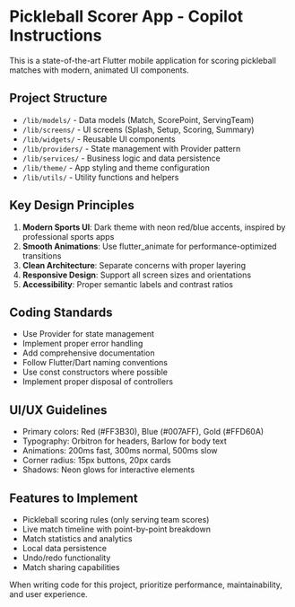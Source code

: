 <!-- Use this file to provide workspace-specific custom instructions to Copilot. For more details, visit https://code.visualstudio.com/docs/copilot/copilot-customization#_use-a-githubcopilotinstructionsmd-file -->

# Pickleball Scorer App - Copilot Instructions

This is a state-of-the-art Flutter mobile application for scoring pickleball matches with modern, animated UI components.

## Project Structure

- `/lib/models/` - Data models (Match, ScorePoint, ServingTeam)
- `/lib/screens/` - UI screens (Splash, Setup, Scoring, Summary)
- `/lib/widgets/` - Reusable UI components 
- `/lib/providers/` - State management with Provider pattern
- `/lib/services/` - Business logic and data persistence
- `/lib/theme/` - App styling and theme configuration
- `/lib/utils/` - Utility functions and helpers

## Key Design Principles

1. **Modern Sports UI**: Dark theme with neon red/blue accents, inspired by professional sports apps
2. **Smooth Animations**: Use flutter_animate for performance-optimized transitions
3. **Clean Architecture**: Separate concerns with proper layering
4. **Responsive Design**: Support all screen sizes and orientations
5. **Accessibility**: Proper semantic labels and contrast ratios

## Coding Standards

- Use Provider for state management
- Implement proper error handling
- Add comprehensive documentation
- Follow Flutter/Dart naming conventions
- Use const constructors where possible
- Implement proper disposal of controllers

## UI/UX Guidelines

- Primary colors: Red (#FF3B30), Blue (#007AFF), Gold (#FFD60A)
- Typography: Orbitron for headers, Barlow for body text
- Animations: 200ms fast, 300ms normal, 500ms slow
- Corner radius: 15px buttons, 20px cards
- Shadows: Neon glows for interactive elements

## Features to Implement

- Pickleball scoring rules (only serving team scores)
- Live match timeline with point-by-point breakdown
- Match statistics and analytics
- Local data persistence
- Undo/redo functionality
- Match sharing capabilities

When writing code for this project, prioritize performance, maintainability, and user experience.

